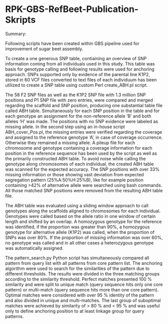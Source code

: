 # RPK-GBS-RefBeet-Publication-Skripts

Summary:

Following scripts have been created within GBS pipeline used for improvement of sugar beet assembly.

To create a one generous SNP table, contiaining an overview of SNP information coming from all individuals used in this study. This table was basis for genotype calling and following results were used for anchoring approach.
SNPs supported only by evidence of the parental line K1P2, stored in 60 VCF files converted to text files of each individuum has been utilized to create a SNP table using custom Perl create_ABH.pl script. 

The 58 F2 SNP files as well as the K1P2 SNP file with 1.3 million SNP positions and P1 SNP file with zero entries, were compared and merged regarding the scaffold and SNP position, producing one substantial table file called ABH table. Simultaneously for each SNP position in the table and for each genotype an assignment for the non-reference allele ‘B’ and both alleles ‘H’ was made. The positions with no SNP evidence were labeled as missing allele. In the second step using an in-house script ABH_cover_Pos.pl, the missing entries were verified regarding the coverage and assigned to the reference genotype ‘A’, in case of coverage occurrence. Otherwise they remained a missing allele. A pileup file for each chromosome and genotype containing a coverage information for each position in the reference sequence has been used by the script as well as the primarily constructed ABH table. 
To avoid noise while calling the genotype along chromosomes of each individual, the created ABH table was scanned for the expected accuracy. The SNP positions with over 33% missing information or those showing vast deviation from expected segregation pattern (25%A:50%H:25%B), like for example position containing >42% of alternative allele were searched using bash commands. All those matched SNP positions were removed from the resulting ABH table file. 

The ABH table was evaluated using a sliding window approach to call genotypes along the scaffolds aligned to chromosomes for each individual. Genotypes were called based on the allele ratio in one window of certain length and shifted by an overlap. A homozygous genotype for the reference was identified, if the proportion was greater than 90%, a homozygous genotype for alternative allele (K1P2) was called, when the proportion of SNPs was over 80%. If the proportion of missing information was over 60%, no genotype was called and in all other cases a heterozygous genotype was automatically assigned. 

The pattern_search.py Python script has simultaneously compared all pattern from query list with all patterns from core pattern list. The anchoring algorithm were used to search for the similarities of the pattern due to different thresholds. The results were divided in the three matching groups according to the similarity threshold. Perfect matches presented 100 % similarity and were split to unique match (query sequence hits only one core pattern) or multi-match (query sequence hits more than one core pattern). Optimal matches were considered with over 95 % identity of the pattern and also divided in unique and multi-matches. The last group of suboptimal matches were achieved by similarity of > 80 % and < 95 % and was useful only to define anchoring position to at least linkage group for query patterns.


